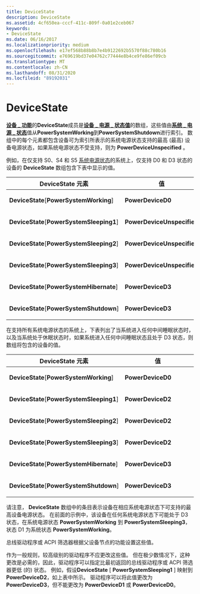 ```yaml
---
title: DeviceState
description: DeviceState
ms.assetid: 4cf650ea-cccf-411c-809f-0a01e2ceb067
keywords:
- DeviceState
ms.date: 06/16/2017
ms.localizationpriority: medium
ms.openlocfilehash: e17ef568b88b8b7e4b9122692b5570f88c780b16
ms.sourcegitcommit: e769619bd37e04762c77444e8b4ce9fe86ef09cb
ms.translationtype: MT
ms.contentlocale: zh-CN
ms.lasthandoff: 08/31/2020
ms.locfileid: "89192031"
---
```

# <a name="devicestate"></a>DeviceState





[**设备 \_ 功能**](/windows-hardware/drivers/ddi/wdm/ns-wdm-_device_capabilities)的**DeviceState**成员是[**设备 \_ 电源 \_ 状态值**](/windows-hardware/drivers/ddi/wdm/ne-wdm-_device_power_state)的数组，这些值由[**系统 \_ 电源 \_ 状态**](/windows-hardware/drivers/ddi/wdm/ne-wdm-_system_power_state)值从**PowerSystemWorking**到**PowerSystemShutdown**进行索引。 数组中的每个元素都包含设备可为索引所表示的系统电源状态支持的最高 (最高) 设备电源状态，如果系统电源状态不受支持，则为 **PowerDeviceUnspecified** 。

例如，在仅支持 S0、S4 和 S5 [系统电源状态](system-power-states.md)的系统上，仅支持 D0 和 D3 状态的设备的 **DeviceState** 数组包含下表中显示的值。

<table>
<colgroup>
<col width="50%" />
<col width="50%" />
</colgroup>
<thead>
<tr class="header">
<th>DeviceState 元素</th>
<th>值</th>
</tr>
</thead>
<tbody>
<tr class="odd">
<td><p><strong>DeviceState</strong>[<strong>PowerSystemWorking</strong>]</p></td>
<td><p><strong>PowerDeviceD0</strong></p></td>
</tr>
<tr class="even">
<td><p><strong>DeviceState</strong>[<strong>PowerSystemSleeping1</strong>]</p></td>
<td><p><strong>PowerDeviceUnspecified</strong></p></td>
</tr>
<tr class="odd">
<td><p><strong>DeviceState</strong>[<strong>PowerSystemSleeping2</strong>]</p></td>
<td><p><strong>PowerDeviceUnspecified</strong></p></td>
</tr>
<tr class="even">
<td><p><strong>DeviceState</strong>[<strong>PowerSystemSleeping3</strong>]</p></td>
<td><p><strong>PowerDeviceUnspecified</strong></p></td>
</tr>
<tr class="odd">
<td><p><strong>DeviceState</strong>[<strong>PowerSystemHibernate</strong>]</p></td>
<td><p><strong>PowerDeviceD3</strong></p></td>
</tr>
<tr class="even">
<td><p><strong>DeviceState</strong>[<strong>PowerSystemShutdown</strong>]</p></td>
<td><p><strong>PowerDeviceD3</strong></p></td>
</tr>
</tbody>
</table>

 

在支持所有系统电源状态的系统上，下表列出了当系统进入任何中间睡眠状态时，以及当系统处于休眠状态时，如果系统进入任何中间睡眠状态且处于 D3 状态，则数组将包含的设备的值。

<table>
<colgroup>
<col width="50%" />
<col width="50%" />
</colgroup>
<thead>
<tr class="header">
<th>DeviceState 元素</th>
<th>值</th>
</tr>
</thead>
<tbody>
<tr class="odd">
<td><p><strong>DeviceState</strong>[<strong>PowerSystemWorking</strong>]</p></td>
<td><p><strong>PowerDeviceD0</strong></p></td>
</tr>
<tr class="even">
<td><p><strong>DeviceState</strong>[<strong>PowerSystemSleeping1</strong>]</p></td>
<td><p><strong>PowerDeviceD2</strong></p></td>
</tr>
<tr class="odd">
<td><p><strong>DeviceState</strong>[<strong>PowerSystemSleeping2</strong>]</p></td>
<td><p><strong>PowerDeviceD2</strong></p></td>
</tr>
<tr class="even">
<td><p><strong>DeviceState</strong>[<strong>PowerSystemSleeping3</strong>]</p></td>
<td><p><strong>PowerDeviceD2</strong></p></td>
</tr>
<tr class="odd">
<td><p><strong>DeviceState</strong>[<strong>PowerSystemHibernate</strong>]</p></td>
<td><p><strong>PowerDeviceD3</strong></p></td>
</tr>
<tr class="even">
<td><p><strong>DeviceState</strong>[<strong>PowerSystemShutdown</strong>]</p></td>
<td><p><strong>PowerDeviceD3</strong></p></td>
</tr>
</tbody>
</table>

 

请注意， **DeviceState** 数组中的条目表示设备在相应系统电源状态下可支持的最高设备电源状态。 在前面的示例中，该设备在任何系统电源状态下可能处于 D3 状态，在系统电源状态 **PowerSystemWorking** 到 **PowerSystemSleeping3**，状态 D1 为系统状态 **PowerSystemWorking**。

总线驱动程序或 ACPI 筛选器根据父设备节点的功能设置这些值。

作为一般规则，较高级别的驱动程序不应更改这些值。 但在极少数情况下，这种更改是必需的，因此，驱动程序可以指定比最初返回的总线驱动程序或 ACPI 筛选器更低 (的) 状态。 例如，假设**DeviceState** \[ **PowerSystemSleeping1** \] 映射到**PowerDeviceD2**，如上表中所示。 驱动程序可以将此值更改为 **PowerDeviceD3**，但不能更改为 **PowerDeviceD1** 或 **PowerDeviceD0**。

 

